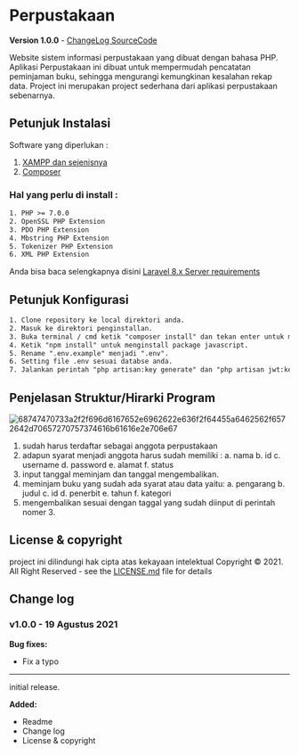 # Perpustakaan

**Version 1.0.0** - [ChangeLog SourceCode](https://github.com/BACHTIAR8987854)

Website sistem informasi perpustakaan yang dibuat dengan bahasa PHP. Aplikasi Perpustakaan ini dibuat untuk mempermudah pencatatan peminjaman buku, sehingga mengurangi kemungkinan kesalahan rekap data. Project ini merupakan project sederhana dari aplikasi perpustakaan sebenarnya.

## Petunjuk Instalasi

Software yang diperlukan :
1. [XAMPP dan sejenisnya](https://www.apachefriends.org/download.html)
2. [Composer](https://getcomposer.org/)

### Hal yang perlu di install :

 ```html
1. PHP >= 7.0.0
2. OpenSSL PHP Extension
3. PDO PHP Extension
4. Mbstring PHP Extension
5. Tokenizer PHP Extension
6. XML PHP Extension
 ```
 Anda bisa baca selengkapnya disini [Laravel 8.x Server requirements](https://laravel.com/docs/8.x)
 
 ## Petunjuk Konfigurasi
 
 ```html
1. Clone repository ke local direktori anda.
2. Masuk ke direktori penginstallan.
3. Buka terminal / cmd ketik "composer install" dan tekan enter untuk menginstall dependency php.
4. Ketik "npm install" untuk menginstall package javascript.
5. Rename ".env.example" menjadi ".env".
6. Setting file .env sesuai databse anda.
7. Jalankan perintah "php artisan:key generate" dan "php artisan jwt:key" di terminal /cmd.
 ```
 
  ## Penjelasan Struktur/Hirarki Program
  
  ![68747470733a2f2f696d6167652e6962622e636f2f64455a6462562f6572642d70657270757374616b61616e2e706e67](https://user-images.githubusercontent.com/60456760/130034839-ed324d57-e43d-4b5f-b6e4-4dd0705524cb.png)
  
  1. sudah harus terdaftar sebagai anggota perpustakaan
  2. adapun syarat menjadi anggota harus sudah memiliki :
     a. nama
     b. id
     c. username
     d. password
     e. alamat
     f. status
  3. input tanggal meminjam dan tanggal mengembalikan.
  4. meminjam buku yang sudah ada syarat atau data yaitu:
     a. pengarang
     b. judul
     c. id
     d. penerbit
     e. tahun
     f. kategori
  5. mengembalikan sesuai dengan taggal yang sudah diinput di perintah nomer 3.

  ## License & copyright
  
  project ini dilindungi hak cipta atas kekayaan intelektual  Copyright &copy; 2021. All Right Reserved - see the [LICENSE.md](https://github.com/BACHTIAR8987854) file for details
  
  ## Change log
  
  ### v1.0.0 - 19 Agustus 2021
  
  **Bug fixes:**
  - Fix a typo
  
  ---
  
  initial release.
  
  **Added:**
  - Readme
  - Change log
  - License & copyright
  
  
  
  
  
  


